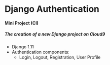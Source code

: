 # Django Authentication
#### Mini Project (CI)
##### The creation of a new Django project on Cloud9
- Django 1.11
- Authentication components:
    - Login, Logout, Registration, User Profile